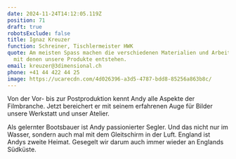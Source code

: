 ```yaml
---
date: 2024-11-24T14:12:05.119Z
position: 71
draft: true
robotsExclude: false
title: Ignaz Kreuzer
function: Schreiner, Tischlermeister HWK
quote: Am meisten Spass machen die verschiedenen Materialien und Arbeitsweisen
  mit denen unsere Produkte entstehen.
email: kreuzer@3dimensional.ch
phone: +41 44 422 44 25
image: https://ucarecdn.com/4d026396-a3d5-4787-bdd8-85256a863b8c/
---
```

Von der Vor- bis zur Postproduktion kennt Andy alle Aspekte der Filmbranche. 
Jetzt bereichert er mit seinem erfahrenen Auge für Bilder unsere Werkstatt und unser Atelier.

Als gelernter Bootsbauer ist Andy passionierter Segler.  Und das nicht nur im Wasser, sondern auch mal mit dem Gleitschirm in der Luft. 
England ist Andys zweite Heimat. Gesegelt wir darum auch immer wieder an Englands Südküste. 